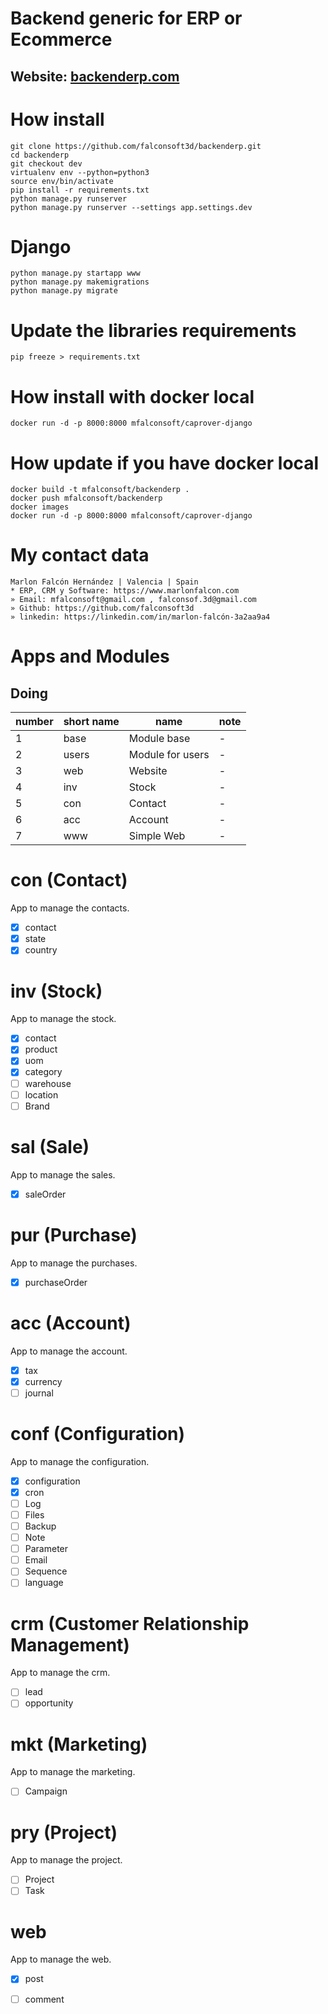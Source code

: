 # Backend generic for ERP or Ecommerce
## Website: [backenderp.com](https://backenderp.com)

# How install
```
git clone https://github.com/falconsoft3d/backenderp.git
cd backenderp
git checkout dev
virtualenv env --python=python3
source env/bin/activate
pip install -r requirements.txt
python manage.py runserver
python manage.py runserver --settings app.settings.dev
```

# Django
```
python manage.py startapp www
python manage.py makemigrations
python manage.py migrate
```

# Update the libraries requirements
```
pip freeze > requirements.txt
```

# How install with docker local
```
docker run -d -p 8000:8000 mfalconsoft/caprover-django
```

# How update if you have docker local
```
docker build -t mfalconsoft/backenderp .
docker push mfalconsoft/backenderp
docker images
docker run -d -p 8000:8000 mfalconsoft/caprover-django
```

# My contact data
```
Marlon Falcón Hernández | Valencia | Spain
* ERP, CRM y Software: https://www.marlonfalcon.com
» Email: mfalconsoft@gmail.com , falconsof.3d@gmail.com
» Github: https://github.com/falconsoft3d
» linkedin: https://linkedin.com/in/marlon-falcón-3a2aa9a4
```

# Apps and Modules
## Doing
| number | short name | name             | note |
|--------|------------|------------------|------|
| 1      | base       | Module base      | -    |
| 2      | users      | Module for users | -    |
| 3      | web        | Website          | -    |
| 4      | inv        | Stock            | -    |
| 5      | con        | Contact          | -    |
| 6      | acc        | Account          | -    |
| 7      | www        | Simple Web       | -    |

# con (Contact)
App to manage the contacts.
- [x] contact
- [x] state
- [x] country

# inv (Stock)
App to manage the stock.
- [x] contact
- [x] product
- [x] uom
- [x] category
- [ ] warehouse
- [ ] location
- [ ] Brand

# sal (Sale)
App to manage the sales.
- [x] saleOrder

# pur (Purchase)
App to manage the purchases.
- [x] purchaseOrder

# acc (Account)
App to manage the account.
- [x] tax
- [x] currency
- [ ] journal

# conf (Configuration)
App to manage the configuration.
- [x] configuration
- [x] cron
- [ ] Log
- [ ] Files
- [ ] Backup
- [ ] Note
- [ ] Parameter
- [ ] Email
- [ ] Sequence
- [ ] language

# crm (Customer Relationship Management)
App to manage the crm.
- [ ] lead
- [ ] opportunity

# mkt (Marketing)
App to manage the marketing.
- [ ] Campaign

# pry (Project)
App to manage the project.
- [ ] Project
- [ ] Task

# web
App to manage the web.
- [x] post
- [ ] comment









